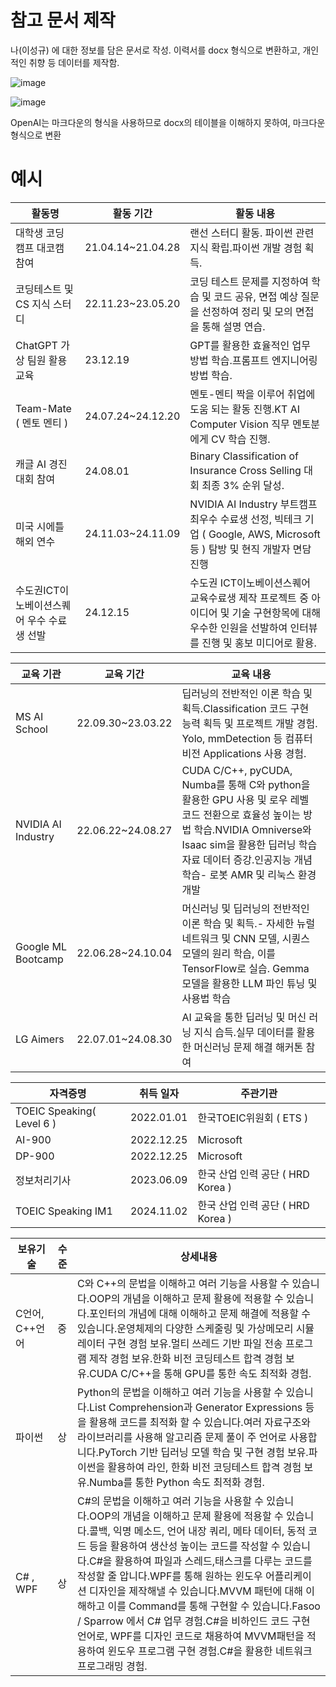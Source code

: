 # 참고 문서 제작

나(이성규) 에 대한 정보를 담은 문서로 작성. 이력서를 docx 형식으로 변환하고, 개인적인 취향 등 데이터를 제작함.

![image](https://github.com/user-attachments/assets/c2673781-e8c2-419b-bb29-b03a6eaabd2a)

![image](https://github.com/user-attachments/assets/a73f5b9a-6445-4476-b23e-346359508ce3)

OpenAI는 마크다운의 형식을 사용하므로 docx의 테이블을 이해하지 못하여, 마크다운 형식으로 변환


# 예시


| 활동명 | 활동 기간 | 활동 내용 |
|--------------|--------------|------------------|
|대학생 코딩 캠프 대코캠 참여|21.04.14~21.04.28|랜선 스터디 활동. 파이썬 관련 지식 확립.파이썬 개발 경험 획득.|
|코딩테스트 및 CS 지식 스터디| 22.11.23~23.05.20| 코딩 테스트 문제를 지정하여 학습 및 코드 공유, 면접 예상 질문을 선정하여 정리 및 모의 면접을 통해 설명 연습. |
|ChatGPT 가상 팀원 활용 교육| 23.12.19| GPT를 활용한 효율적인 업무 방법 학습.프롬프트 엔지니어링 방법 학습. |
|Team-Mate ( 멘토 멘티 )|24.07.24~24.12.20| 멘토-멘티 짝을 이루어 취업에 도움 되는 활동 진행.KT AI Computer Vision 직무 멘토분에게 CV 학습 진행.|
|캐글 AI 경진 대회 참여| 24.08.01| Binary Classification of Insurance Cross Selling 대회 최종 3% 순위 달성.|
|미국 시에틀 해외 연수|24.11.03~24.11.09|NVIDIA AI Industry 부트캠프 최우수 수료생 선정, 빅테크 기업 ( Google, AWS, Microsoft 등 ) 탐방 및 현직 개발자 면담 진행|
|수도권ICT이노베이션스퀘어 우수 수료생 선발|24.12.15|수도권 ICT이노베이션스퀘어 교육수료생 제작 프로젝트 중 아이디어 및 기술 구현항목에 대해 우수한 인원을 선발하여 인터뷰를 진행 및 홍보 미디어로 활용. |


| 교육 기관 | 교육 기간 | 교육 내용 |
|--------------|--------------|------------------|
|MS AI School|22.09.30~23.03.22|딥러닝의 전반적인 이론 학습 및 획득.Classification 코드 구현 능력 획득 및 프로젝트 개발 경험. Yolo, mmDetection 등 컴퓨터 비전 Applications 사용 경험.|
|NVIDIA AI Industry|22.06.22~24.08.27|CUDA C/C++, pyCUDA, Numba를 통해 C와 python을 활용한 GPU 사용 및 로우 레벨 코드 전환으로 효율성 높이는 방법 학습.NVIDIA Omniverse와 Isaac sim을 활용한 딥러닝 학습 자료 데이터 증강.인공지능 개념 학습- 로봇 AMR 및 리눅스 환경 개발|
|Google ML Bootcamp|22.06.28~24.10.04|머신러닝 및 딥러닝의 전반적인 이론 학습 및 획득.- 자세한 뉴럴 네트워크 및 CNN 모델, 시퀀스 모델의 원리 학습, 이를 TensorFlow로 실습. Gemma 모델을 활용한 LLM 파인 튜닝 및 사용법 학습|
|LG Aimers|22.07.01~24.08.30|AI 교육을 통한 딥러닝 및 머신 러닝 지식 습득.실무 데이터를 활용한 머신러닝 문제 해결 해커톤 참여|


| 자격증명 | 취득 일자 | 주관기관 |
|--------------|--------------|------------------|
|TOEIC Speaking( Level 6 )|2022.01.01|한국TOEIC위원회 ( ETS )|
|AI-900|2022.12.25|Microsoft|
|DP-900|2022.12.25|Microsoft|
|정보처리기사|2023.06.09|한국 산업 인력 공단 ( HRD Korea )|
|TOEIC Speaking IM1|2024.11.02|한국 산업 인력 공단 ( HRD Korea )|


| 보유기술 | 수준 | 상세내용 |
|--------------|--------------|------------------|
|C언어, C++언어|중|C와 C++의 문법을 이해하고 여러 기능을 사용할 수 있습니다.OOP의 개념을 이해하고 문제 활용에 적용할 수 있습니다.포인터의 개념에 대해 이해하고 문제 해결에 적용할 수 있습니다.운영체제의 다양한 스케줄링 및 가상메모리 시뮬레이터 구현 경험 보유.멀티 쓰레드 기반 파일 전송 프로그램 제작 경험 보유.한화 비전 코딩테스트 합격 경험 보유.CUDA C/C++을 통해 GPU를 통한 속도 최적화 경험.|
|파이썬|상|Python의 문법을 이해하고 여러 기능을 사용할 수 있습니다.List Comprehension과 Generator Expressions 등을 활용해 코드를 최적화 할 수 있습니다.여러 자료구조와 라이브러리를 사용해 알고리즘 문제 풀이 주 언어로 사용합니다.PyTorch 기반 딥러닝 모델 학습 및 구현 경험 보유.파이썬을 활용하여 라인, 한화 비전 코딩테스트 합격 경험 보유.Numba를 통한 Python 속도 최적화 경험.|
|C# , WPF|상|C#의 문법을 이해하고 여러 기능을 사용할 수 있습니다.OOP의 개념을 이해하고 문제 활용에 적용할 수 있습니다.콜백, 익명 메소드, 언어 내장 쿼리, 메타 데이터, 동적 코드 등을 활용하여 생산성 높이는 코드를 작성할 수 있습니다.C#을 활용하여 파일과 스레드,태스크를 다루는 코드를 작성할 줄 압니다.WPF를 통해 원하는 윈도우 어플리케이션 디자인을 제작해낼 수 있습니다.MVVM 패턴에 대해 이해하고 이를 Command를 통해 구현할 수 있습니다.Fasoo / Sparrow 에서 C# 업무 경험.C#을 비하인드 코드 구현 언어로, WPF를 디자인 코드로 채용하여 MVVM패턴을 적용하여 윈도우 프로그램 구현 경험.C#을 활용한 네트워크 프로그래밍 경험.|
